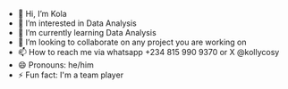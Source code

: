 - 👋 Hi, I’m Kola
- 👀 I’m interested in Data Analysis
- 🌱 I’m currently learning Data Analysis
- 💞️ I’m looking to collaborate on any project you are working on
- 📫 How to reach me via whatsapp +234 815 990 9370 or X @kollycosy
- 😄 Pronouns: he/him
- ⚡ Fun fact:  I'm a team player

<!---
Kolly89/Kolly89 is a ✨ special ✨ repository because its `README.md` (this file) appears on your GitHub profile.
You can click the Preview link to take a look at your changes.
--->
